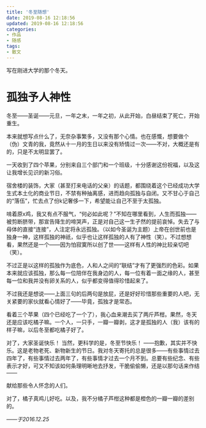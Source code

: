 ```yaml
---
title: '冬至随想'
date: 2019-08-16 12:18:56
updated: 2019-08-16 12:18:56
categories:
- 作品
- 随感
tags:
- 散文
---
```


写在刚进大学的那个冬天。

# 孤独予人神性

冬至——圣诞——元旦，一年之末，一年之初，从此开始，白昼结束了死亡，开始重生。

本来就想写点什么了，无奈杂事繁多，又没有那个心情。也在感慨，想要做个（伪）文青的我，竟然从十一月的生日以来没有矫情过一次——不对，大概还是有的，只是不太明显罢了。

一天收到了四个苹果，分别来自三个部门和一个班级，十分感谢这份祝福，以及这让我增长见识的新习俗。

宿舍楼的装饰，大家（甚至打来电话的父亲）的话题，都围绕着这个已经成功大学生式本土化的商业节日，不禁有种抽离感，进而趋向孤独与自闭。又不甘心于自己的“落伍”，忙去点了份k记奢侈一下，希望能让自己不至于太孤独。

<!--more-->

啃着原x鸡，我又有点不服气，“何必如此呢？”不知在哪里看到，人生而孤独——被剪断脐带，那宣告降生的啼哭声，正是对自己这一生孑然的提前哀悼。失去了与母体的直接“连接”，人注定将永远孤独。（以如今圣诞为主题）上帝在创世前也是独身一神，这样孤独的神祇，似乎也让这样孤独的人有了神性（笑）。不过想想看，果然还是一个——因为怕寂寞所以创了世——这样有人性的神比较亲切吧（笑）。

不过正是以这样的孤独作为底色，人和人之间的“联结”才有了更强烈的色彩。如果本来就应该孤独，那么每一位陪伴在我身边的人，每一位有着一面之缘的人，甚至每一位和我并没有卵关系的人，似乎都变得值得珍惜起来了。

不过我还是想说——上面三句的后两句是放屁，还是好好珍惜那些重要的人吧，无关紧要的家伙就看心情好了——毕竟，孤独才是常态。

看着三个苹果（四个已经吃了一个了），我心血来潮去买了两斤芦柑。果然，冬天还是应该吃橘子嘛。一个人，一只手，一瓣一瓣剥，这才是孤独的人（我）该有的样子嘛，以后冬至都吃橘子好了。

对了，大家圣诞快乐！
当然，更科学的是，冬至节快乐！
——抱歉，其实并不快乐。这是老物老死、新物新生的节日。我对冬天寄托的总是很多——有些事情过去四年了，有些事情过去两年了，有些事情才过去一个月不到。总要有些纪念、有些表示才好，可又不知该如何条理明晰地去抒发，干脆偷偷懒，还是以那句话来作结——

献给那些令人怀念的人们。

对了，橘子真鸡儿好吃。以及，我不分橘子芦柑这种都是橙色的一瓣一瓣的差别的。

*——于2016.12.25*
